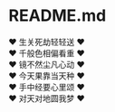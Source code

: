 # README.md

❤️ 生关死劫轻轻送 ❤️  
❤️ 千般色相偏看重 ❤️  
❤️ 镜不然尘凡心动 ❤️  
❤️ 今天果靠当天种 ❤️  
❤️ 手中经要心里颂 ❤️  
❤️ 对天对地圆我梦 ❤️

<!---
ninestate/ninestate is a ✨ special ✨ repository because its `README.md` (this file) appears on your GitHub profile.
You can click the Preview link to take a look at your changes.
--->
